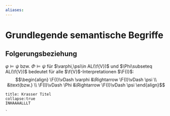 ```yaml
---
aliases: 
---
```

$\newcommand{\f}[1]{\mathcal{#1}}$$\newcommand{\F}[1]{\mathfrak{#1}}$$\newcommand{\b}[1]{\mathbb{#1}}$
# Grundlegende semantische Begriffe 
## Folgerungsbeziehung
$\varphi \vDash \psi$ bzw. $\Phi \vDash \psi$ für $\varphi,\psi\in AL(\f{V})$ und $\Phi\subseteq AL(\f{V})$ bedeutet für alle $\f{V}$-Interpretationen $\F{I}$:
$$\begin{align}
\F{I}\vDash \varphi &\Rightarrow \F{I}\vDash \psi \\
&\text{bzw.} \\
\F{I}\vDash \Phi &\Rightarrow \F{I}\vDash \psi
\end{align}$$

```ad-note
title: Krasser Titel
collapse:true
INHAAAALLLT
```
```ad-example
`